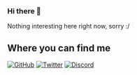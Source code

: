 ### Hi there 👋
Nothing interesting here right now, sorry :/

## Where you can find me
[![GitHub](https://img.shields.io/badge/GitHub-%2312100E.svg?&style=for-the-badge&logo=github&logoColor=white)](https://github.com/aempha)
[![Twitter](https://img.shields.io/badge/Twitter-%231DA1F2.svg?&style=for-the-badge&logo=twitter&logoColor=white)](https://twitter.com/Alpha_LionTac)
[![Discord](https://img.shields.io/badge/-Alpha__ISMC%236720-%237289DA.svg?&style=for-the-badge&logo=discord&logoColor=white)](#StopClickingMe)
